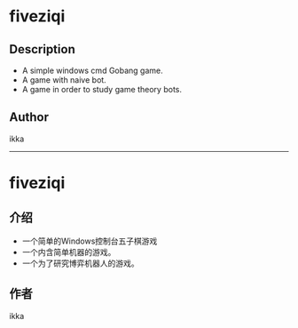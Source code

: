# fiveziqi
## Description
- A simple windows cmd Gobang game.
- A game with naive bot.
- A game in order to study game theory bots.
## Author
ikka

---

# fiveziqi
## 介绍
- 一个简单的Windows控制台五子棋游戏
- 一个内含简单机器的游戏。
- 一个为了研究博弈机器人的游戏。
## 作者
ikka
